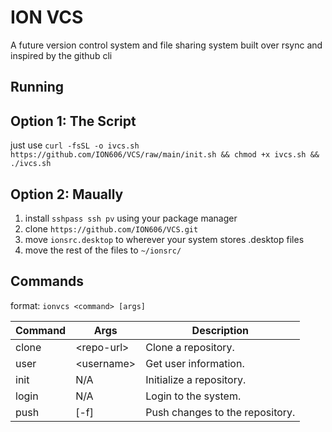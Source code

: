 # ION VCS
A future version control system and file sharing system built over rsync and inspired by the github cli

## Running
## Option 1: The Script
just use `curl -fsSL -o ivcs.sh https://github.com/ION606/VCS/raw/main/init.sh && chmod +x ivcs.sh && ./ivcs.sh`


## Option 2: Maually
1. install `sshpass ssh pv` using your package manager
2. clone `https://github.com/ION606/VCS.git`
3. move `ionsrc.desktop` to wherever your system stores .desktop files
4. move the rest of the files to `~/ionsrc/`

## Commands
format: `ionvcs <command> [args]`

| Command  | Args         | Description                     |
|----------|--------------|---------------------------------|
| clone    | \<repo-url>  | Clone a repository.             |
| user     | \<username>  | Get user information.           |
| init     | N/A          | Initialize a repository.        |
| login    | N/A          | Login to the system.            |
| push     | [-f]         | Push changes to the repository. |
